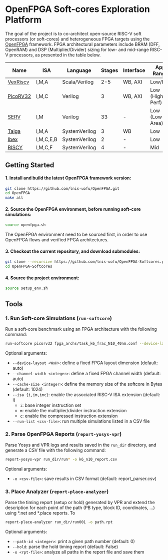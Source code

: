# OpenFPGA Soft-cores Exploration Platform

The goal of the project is to co-architect open-source RISC-V soft processors (or soft-cores) and heterogeneous FPGA targets using the [OpenFPGA](https://github.com/lnis-uofu/OpenFPGA) framework.
FPGA architectural parameters include BRAM (DFF, OpenRAM) and DSP (Multiplier/Divider) sizing for low- and mid-range RISC-V processors, as presented in the table below.

<div align="center">

| **Name**                                             | **ISA**   | **Language**  | **Stages** | **Interface** | **App Range**   |
|------------------------------------------------------|-----------|---------------|------------|---------------|-----------------|
| [VexRiscv](https://github.com/SpinalHDL/VexRiscv)    | I,M,A     | Scala/Verilog | 2-5        | WB, AXI       | Low/Mid         |
| [PicoRV32](https://github.com/YosysHQ/picorv32)      | I,M,C     | Verilog       | 3          | WB, AXI       | Low (High-Perf) |
| [SERV](https://github.com/olofk/serv)                | I,M       | Verilog       | 33         | -             | Low (Low-Area)  |
| [Taiga](https://gitlab.com/sfu-rcl/Taiga)            | I,M,A     | SystemVerilog | 3          | WB            | Low             |
| [Ibex](https://github.com/lowRISC/ibex)              | I,M,C,E,B | SystemVerilog | 2          | -             | Low             |
| [RISCY](https://github.com/pulp-platform/pulpissimo) | I,M,C,F   | SystemVerilog | 4          | -             | Mid             |

</div>

## Getting Started

#### 1. Install and build the latest OpenFPGA framework version:
```bash
git clone https://github.com/lnis-uofu/OpenFPGA.git
cd OpenFPGA
make all
```

#### 2. Source the OpenFPGA environment, before running soft-core simulations:
```bash
source openfpga.sh
```

The OpenFPGA environment need to be sourced first, in order to use OpenFPGA flows and verified FPGA architectures.

#### 3. Checkout the current repository, and download submodules:
```bash
git clone --recursive https://github.com/lnis-uofu/OpenFPGA-Softcores.git
cd OpenFPGA-Softcores
```

#### 4. Source the project environment:
```bash
source setup_env.sh
```

## Tools

### 1. Run Soft-core Simulations (`run-softcore`)

Run a soft-core benchmark using an FPGA architecture with the following command:
```bash
run-softcore picorv32 fpga_archs/task_k6_frac_N10_40nm.conf --device-layout 40x40 --channel-width 150 --cache-size 2048
```

Optional arguments:
- `--device-layout <WxH>`: define a fixed FPGA layout dimension (default: auto)
- `--channel-width <integer>`: define a fixed FPGA channel width (default: auto)
- `--cache-size <integer>`: define the memory size of the softcore in Bytes (default: 1024)
- `--isa {i,im,imc}`: enable the associated RISC-V ISA extension (default: i)
  - `i`: base integer instruction set
  - `m`: enable the multiplier/divider instruction extension
  - `c`: enable the compressed instruction extension
- `--run-list <csv-file>`: run multiple simulations listed in a CSV file

### 2. Parse OpenFPGA Reports (`report-yosys-vpr`)

Parse Yosys and VPR logs and results saved in the `run_dir` directory, and generate a CSV file with the following command:
```bash
report-yosys-vpr run_dir/run* -o k6_n10_report.csv
```

Optional arguments:
- `-o <csv-file>`: save results in CSV format (default: report_parser.csv)

### 3. Place Analyzer (`report-place-analyzer`)

Parse the timing report (setup or hold) generated by VPR and extend the description for each point of the path (PB type, block ID, coordinates, ...) using *.net and *.place reports.
To 
```bash
report-place-analyzer run_dir/run001 -o path.rpt
```

Optional arguments:
- `--path-id <integer>`: print a given path number (default: 0)
- `--hold`: parse the hold timing report (default: False)
- `-o <rpt-file>`: analyze all paths in the report file and save them

